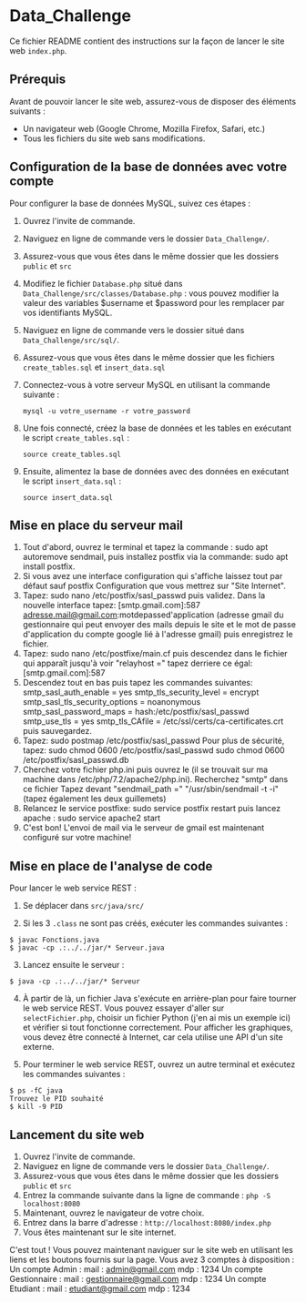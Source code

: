 # Data_Challenge

Ce fichier README contient des instructions sur la façon de lancer le site web `index.php`.

## Prérequis

Avant de pouvoir lancer le site web, assurez-vous de disposer des éléments suivants :

- Un navigateur web (Google Chrome, Mozilla Firefox, Safari, etc.)
- Tous les fichiers du site web sans modifications.

## Configuration de la base de données avec votre compte

Pour configurer la base de données MySQL, suivez ces étapes :
1. Ouvrez l'invite de commande.
2. Naviguez en ligne de commande vers le dossier `Data_Challenge/`.
3. Assurez-vous que vous êtes dans le même dossier que les dossiers `public` et `src`
4. Modifiez le fichier `Database.php` situé dans `Data_Challenge/src/classes/Database.php` : vous pouvez modifier la valeur des variables $username et $password pour les remplacer par vos identifiants MySQL. 
5. Naviguez en ligne de commande vers le dossier situé dans  `Data_Challenge/src/sql/`.
6. Assurez-vous que vous êtes dans le même dossier que les fichiers `create_tables.sql` et `insert_data.sql`
4. Connectez-vous à votre serveur MySQL en utilisant la commande suivante :

    ```
    mysql -u votre_username -r votre_password
    ```

5. Une fois connecté, créez la base de données et les tables en exécutant le script `create_tables.sql` :

    ```
    source create_tables.sql
    ```

6. Ensuite, alimentez la base de données avec des données en exécutant le script `insert_data.sql` :

    ```
    source insert_data.sql
    ```

## Mise en place du serveur mail
1. Tout d'abord, ouvrez le terminal et tapez la commande : sudo apt autoremove sendmail, puis installez postfix via la commande: sudo apt install postfix.
2. Si vous avez une interface configuration qui s'affiche laissez tout par défaut sauf postfix Configuration que vous mettrez sur "Site Internet".
3. Tapez: sudo nano /etc/postfix/sasl_passwd puis validez.
Dans la nouvelle interface tapez: [smtp.gmail.com]:587 adresse.mail@gmail.com:motdepassed'application (adresse gmail du gestionnaire qui peut envoyer des mails depuis le site et le mot de passe d'application du compte google lié à l'adresse gmail) puis enregistrez le fichier.
4. Tapez: sudo nano /etc/postfixe/main.cf puis descendez dans le fichier qui apparaît jusqu'à voir "relayhost ="
tapez derriere ce égal: [smtp.gmail.com]:587
6. Descendez tout en bas puis tapez les commandes suivantes: smtp_sasl_auth_enable = yes
smtp_tls_security_level = encrypt
smtp_sasl_tls_security_options = noanonymous
smtp_sasl_password_maps = hash:/etc/postfix/sasl_passwd
smtp_use_tls = yes
smtp_tls_CAfile = /etc/ssl/certs/ca-certificates.crt
puis sauvegardez.
7. Tapez: sudo postmap /etc/postfix/sasl_passwd
Pour plus de sécurité, tapez: 
	sudo chmod 0600 /etc/postfix/sasl_passwd
	sudo chmod 0600 /etc/postfix/sasl_passwd.db
8. Cherchez votre fichier php.ini puis ouvrez le (il se trouvait sur ma machine dans /etc/php/7.2/apache2/php.ini).
Recherchez "smtp" dans ce fichier
Tapez devant "sendmail_path =" "/usr/sbin/sendmail -t -i" (tapez également les deux guillemets)
9. Relancez le service postfixe: sudo service postfix restart
puis lancez apache : sudo service apache2 start
10. C'est bon! L'envoi de mail via le serveur de gmail est maintenant configuré sur votre machine!


## Mise en place de l'analyse de code

Pour lancer le web service REST :

1. Se déplacer dans `src/java/src/`

2. Si les 3 `.class` ne sont pas créés, exécuter les commandes suivantes :

```
$ javac Fonctions.java
$ javac -cp .:../../jar/* Serveur.java
```

3. Lancez ensuite le serveur :

```
$ java -cp .:../../jar/* Serveur

```

4. À partir de là, un fichier Java s'exécute en arrière-plan pour faire tourner le web service REST. Vous pouvez essayer d'aller sur `selectFichier.php`, choisir un fichier Python (j'en ai mis un exemple ici) et vérifier si tout fonctionne correctement. Pour afficher les graphiques, vous devez être connecté à Internet, car cela utilise une API d'un site externe.

5. Pour terminer le web service REST, ouvrez un autre terminal et exécutez les commandes suivantes :
```
$ ps -fC java
Trouvez le PID souhaité
$ kill -9 PID
```

## Lancement du site web

1. Ouvrez l'invite de commande.
2. Naviguez en ligne de commande vers le dossier `Data_Challenge/`.
3. Assurez-vous que vous êtes dans le même dossier que les dossiers `public` et `src`
4. Entrez la commande suivante dans la ligne de commande :
`php -S localhost:8080`
5. Maintenant, ouvrez le navigateur de votre choix.
6. Entrez dans la barre d'adresse :
`http://localhost:8080/index.php`
7. Vous êtes maintenant sur le site internet.

C'est tout ! Vous pouvez maintenant naviguer sur le site web en utilisant les liens et les boutons fournis sur la page.
Vous avez 3 comptes à disposition : 
Un compte Admin : 
    mail : admin@gmail.com
    mdp : 1234
Un compte Gestionnaire : 
    mail : gestionnaire@gmail.com 
    mdp : 1234
Un compte Etudiant :
    mail : etudiant@gmail.com
    mdp : 1234